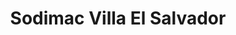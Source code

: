 ---
title: "Sodimac Villa El Salvador"
url: /villa-el-salvador/sodimac-villa-el-salvador/
shop: Baumarkt
---